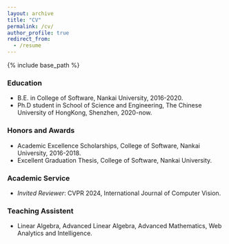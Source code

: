 ```yaml
---
layout: archive
title: "CV"
permalink: /cv/
author_profile: true
redirect_from:
  - /resume
---
```


{% include base_path %}

### Education
* B.E. in College of Software, Nankai University, 2016-2020.
* Ph.D student in School of Science and Engineering, The Chinese University of HongKong, Shenzhen, 2020-now.

### Honors and Awards

* Academic Excellence Scholarships, College of Software, Nankai University, 2016-2018.
* Excellent Graduation Thesis, College of Software, Nankai University.

### Academic Service

* *Invited Reviewer*: CVPR 2024, International Journal of Computer Vision.

  
### Teaching Assistent

* Linear Algebra, Advanced Linear Algebra, Advanced Mathematics, Web Analytics and Intelligence.



